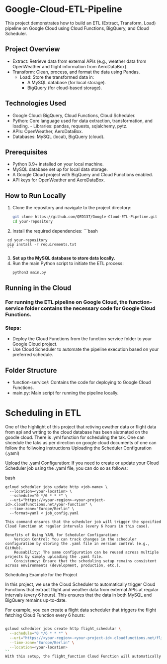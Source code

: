# Google-Cloud-ETL-Pipeline
This project demonstrates how to build an ETL (Extract, Transform, Load) pipeline on Google Cloud using Cloud Functions, BigQuery, and Cloud Scheduler.
## Project Overview
- Extract: Retrieve data from external APIs (e.g., weather data from OpenWeather and flight information from AeroDataBox).
- Transform: Clean, process, and format the data using Pandas.
    - Load: Store the transformed data in:
        - A MySQL database (for local storage).
        - BigQuery (for cloud-based storage).
## Technologies Used
   - Google Cloud: BigQuery, Cloud Functions, Cloud Scheduler.
   - Python: Core language used for data extraction, transformation, and loading.
           - Libraries: pandas, requests, sqlalchemy, pytz.
   - APIs: OpenWeather, AeroDataBox.
   - Databases: MySQL (local), BigQuery (cloud).
## Prerequisites
   - Python 3.9+ installed on your local machine.
   - MySQL database set up for local data storage.
   - A Google Cloud project with BigQuery and Cloud Functions enabled.
   - API keys for OpenWeather and AeroDataBox.
## How to Run Locally
  1. Clone the repository and navigate to the project directory:
     ```bash
     git clone https://github.com/QED137/Google-Cloud-ETL-Pipeline.git
     cd your-repository
     ```
  2.  Install the required dependencies:
           ```bash
      
     cd your-repository
     pip install -r requirements.txt
     ```
 3. **Set up the MySQL database to store data locally.**
 4. Run the main Python script to initiate the ETL process:
    ```python
    python3 main.py
## Running in the Cloud

### For running the ETL pipeline on Google Cloud, the function-service folder contains the necessary code for Google Cloud Functions.
### Steps:
   - Deploy the Cloud Functions from the function-service folder to your Google Cloud project.
   - Use Cloud Scheduler to automate the pipeline execution based on your preferred schedule.

## Folder Structure
   - function-service/: Contains the code for deploying to Google Cloud Functions.
   - main.py: Main script for running the pipeline locally.
# Scheduling in ETL
One of the highlight of this project that retiving ewather data or flight data from api and writing to the cloud database has been aiutmated on the goodle cloud. There is .yml function  for scheduling the tak. One can shcedule the taks as per direction on google cloud documents of one can follow the follwoing instructions 
Uploading the Scheduler Configuration (.yaml)

Upload the .yaml Configuration: If you need to create or update your Cloud Scheduler job using the .yaml file, you can do so as follows:

bash

    gcloud scheduler jobs update http <job-name> \
      --location=<your-location> \
      --schedule="0 */6 * * *" \
      --uri="https://<your-region>-<your-project-id>.cloudfunctions.net/your-function" \
      --time-zone="Europe/Berlin" \
      --format=yaml < job_config.yaml

    This command ensures that the scheduler job will trigger the specified Cloud Function at regular intervals (every 6 hours in this case).

    Benefits of Using YAML for Scheduler Configuration:
        Version Control: You can track changes in the scheduler configuration by storing the .yaml file in version control (e.g., GitHub).
        Reusability: The same configuration can be reused across multiple projects by simply uploading the .yaml file.
        Consistency: Ensure that the scheduling setup remains consistent across environments (development, production, etc.).

Scheduling Example for the Project

In this project, we use the Cloud Scheduler to automatically trigger Cloud Functions that extract flight and weather data from external APIs at regular intervals (every 6 hours). This ensures that the data in both MySQL and BigQuery remains up-to-date.

For example, you can create a flight data scheduler that triggers the flight fetching Cloud Function every 6 hours:
```bash

gcloud scheduler jobs create http flight_schedular \
  --schedule="0 */6 * * *" \
  --uri="https://<your-region>-<your-project-id>.cloudfunctions.net/flight_function" \
  --time-zone="Europe/Berlin" \
  --location=<your-location>
``
With this setup, the flight_function Cloud Function will automatically execute every 6 hours, ensuring that the data pipeline runs seamlessly without manual intervention.
